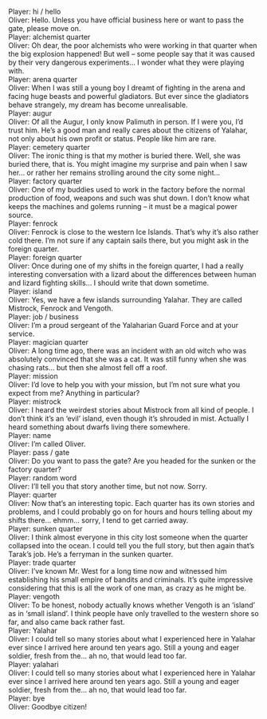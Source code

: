 Player: hi / hello  
Oliver: Hello. Unless you have official business here or want to pass the gate, please move on.  
Player: alchemist quarter  
Oliver: Oh dear, the poor alchemists who were working in that quarter when the big explosion happened! But well – some people say that it was caused by their very dangerous experiments… I wonder what they were playing with.  
Player: arena quarter  
Oliver: When I was still a young boy I dreamt of fighting in the arena and facing huge beasts and powerful gladiators. But ever since the gladiators behave strangely, my dream has become unrealisable.  
Player: augur  
Oliver: Of all the Augur, I only know Palimuth in person. If I were you, I’d trust him. He’s a good man and really cares about the citizens of Yalahar, not only about his own profit or status. People like him are rare.  
Player: cemetery quarter  
Oliver: The ironic thing is that my mother is buried there. Well, she was buried there, that is. You might imagine my surprise and pain when I saw her… or rather her remains strolling around the city some night…  
Player: factory quarter  
Oliver: One of my buddies used to work in the factory before the normal production of food, weapons and such was shut down. I don’t know what keeps the machines and golems running – it must be a magical power source.  
Player: fenrock  
Oliver: Fenrock is close to the western Ice Islands. That’s why it’s also rather cold there. I’m not sure if any captain sails there, but you might ask in the foreign quarter.  
Player: foreign quarter  
Oliver: Once during one of my shifts in the foreign quarter, I had a really interesting conversation with a lizard about the differences between human and lizard fighting skills… I should write that down sometime.  
Player: island  
Oliver: Yes, we have a few islands surrounding Yalahar. They are called Mistrock, Fenrock and Vengoth.  
Player: job / business  
Oliver: I’m a proud sergeant of the Yalaharian Guard Force and at your service.  
Player: magician quarter  
Oliver: A long time ago, there was an incident with an old witch who was absolutely convinced that she was a cat. It was still funny when she was chasing rats… but then she almost fell off a roof.  
Player: mission  
Oliver: I’d love to help you with your mission, but I’m not sure what you expect from me? Anything in particular?  
Player: mistrock  
Oliver: I heard the weirdest stories about Mistrock from all kind of people. I don’t think it’s an ‘evil’ island, even though it’s shrouded in mist. Actually I heard something about dwarfs living there somewhere.  
Player: name  
Oliver: I’m called Oliver.  
Player: pass / gate  
Oliver: Do you want to pass the gate? Are you headed for the sunken or the factory quarter?  
Player: random word  
Oliver: I’ll tell you that story another time, but not now. Sorry.  
Player: quarter  
Oliver: Now that’s an interesting topic. Each quarter has its own stories and problems, and I could probably go on for hours and hours telling about my shifts there… ehmm… sorry, I tend to get carried away.  
Player: sunken quarter  
Oliver: I think almost everyone in this city lost someone when the quarter collapsed into the ocean. I could tell you the full story, but then again that’s Tarak’s job. He’s a ferryman in the sunken quarter.  
Player: trade quarter  
Oliver: I’ve known Mr. West for a long time now and witnessed him establishing his small empire of bandits and criminals. It’s quite impressive considering that this is all the work of one man, as crazy as he might be.  
Player: vengoth  
Oliver: To be honest, nobody actually knows whether Vengoth is an ‘island’ as in ‘small island’. I think people have only travelled to the western shore so far, and also came back rather fast.  
Player: Yalahar  
Oliver: I could tell so many stories about what I experienced here in Yalahar ever since I arrived here around ten years ago. Still a young and eager soldier, fresh from the… ah no, that would lead too far.  
Player: yalahari  
Oliver: I could tell so many stories about what I experienced here in Yalahar ever since I arrived here around ten years ago. Still a young and eager soldier, fresh from the… ah no, that would lead too far.  
Player: bye  
Oliver: Goodbye citizen!  
